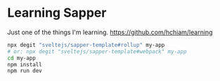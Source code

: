 # Learning Sapper

Just one of the things I'm learning. <https://github.com/hchiam/learning>

```bash
npx degit "sveltejs/sapper-template#rollup" my-app
# or: npx degit "sveltejs/sapper-template#webpack" my-app
cd my-app
npm install
npm run dev
```
